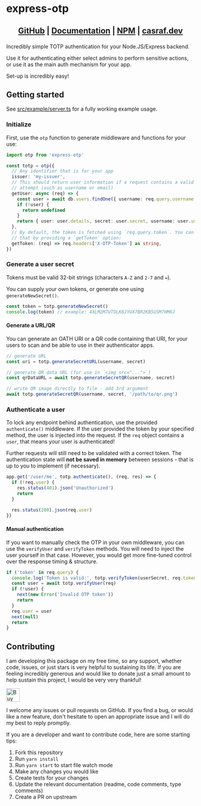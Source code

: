 # express-otp

<h2 align="center">

[GitHub](https://github.com/chenasraf/express-otp) | [Documentation](https://casraf.dev/express-otp)
| [NPM](https://npmjs.com/package/express-otp) | [casraf.dev](https://casraf.dev)

</h2>

Incredibly simple TOTP authentication for your Node.JS/Express backend.

Use it for authenticating either select admins to perform sensitive actions, or use it as the main
auth mechanism for your app.

Set-up is incredibly easy!

## Getting started

See [src/example/server.ts](src/example/server.ts) for a fully working example usage.

### Initialize

First, use the `otp` function to generate middleware and functions for your use:

```typescript
import otp from 'express-otp'

const totp = otp({
  // Any identifier that is for your app
  issuer: 'my-issuer',
  // This should return user information if a request contains a valid user
  // attempt (such as username or email)
  getUser: async (req) => {
    const user = await db.users.findOne({ username: req.query.username })
    if (!user) {
      return undefined
    }
    return { user: user.details, secret: user.secret, username: user.username }
  },
  // By default, the token is fetched using `req.query.token`. You can change
  // that by providing a `getToken` option:
  getToken: (req) => req.headers['X-OTP-Token'] as string,
})
```

### Generate a user secret

Tokens must be valid 32-bit strings (characters `A-Z` and `2-7` and `=`).

You can supply your own tokens, or generate one using `generateNewSecret()`.

```typescript
const token = totp.generateNewSecret()
console.log(token) // example: 4XLM2M7UTOLK6JYUX7BR2KB5USM7HM6J
```

#### Generate a URL/QR

You can generate an OATH URI or a QR code containing that URI, for your users to scan and be able to
use in their authenticator apps.

```typescript
// generate URL
const uri = totp.generateSecretURL(username, secret)

// generate QR data URL (for use in `<img src="...">`)
const qrDataURL = await totp.generateSecretQR(username, secret)

// write QR image directly to file - add 3rd argument
await totp.generateSecretQR(username, secret, '/path/to/qr.png')
```

### Authenticate a user

To lock any endpoint behind authentication, use the provided `authenticate()` middleware. If the
user provided the token by your specified method, the user is injected into the request. If the
`req` object contains a `user`, that means your user is authenticated!

Further requests will still need to be validated with a correct token. The authentication state will
**not be saved in memory** between sessions - that is up to you to implement (if necessary).

```typescript
app.get('/user/me', totp.authenticate(), (req, res) => {
  if (!req.user) {
    res.status(401).json('Unauthorized')
    return
  }

  res.status(200).json(req.user)
})
```

#### Manual authentication

If you want to manually check the OTP in your own middleware, you can use the `verifyUser` and
`verifyToken` methods. You will need to inject the user yourself in that case. However, you would
get more fine-tuned control over the response timing & structure.

```typescript
if ('token' in req.query) {
  console.log('Token is valid:', totp.verifyToken(userSecret, req.token))
  const user = await totp.verifyUser(req)
  if (!user) {
    next(new Error('Invalid OTP token'))
    return
  }
  req.user = user
  next(null)
  return
}
```

## Contributing

I am developing this package on my free time, so any support, whether code, issues, or just stars is
very helpful to sustaining its life. If you are feeling incredibly generous and would like to donate
just a small amount to help sustain this project, I would be very very thankful!

<a href='https://ko-fi.com/casraf' target='_blank'>
  <img height='36' style='border:0px;height:36px;'
    src='https://cdn.ko-fi.com/cdn/kofi1.png?v=3'
    alt='Buy Me a Coffee at ko-fi.com' />
</a>

I welcome any issues or pull requests on GitHub. If you find a bug, or would like a new feature,
don't hesitate to open an appropriate issue and I will do my best to reply promptly.

If you are a developer and want to contribute code, here are some starting tips:

1. Fork this repository
2. Run `yarn install`
3. Run `yarn start` to start file watch mode
4. Make any changes you would like
5. Create tests for your changes
6. Update the relevant documentation (readme, code comments, type comments)
7. Create a PR on upstream
